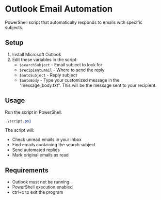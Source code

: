 # Outlook Email Automation

PowerShell script that automatically responds to emails with specific subjects.

## Setup

1. Install Microsoft Outlook
2. Edit these variables in the script:
   - `$searchSubject` - Email subject to look for
   - `$recipientEmail` - Where to send the reply
   - `$autoSubject` - Reply subject
   - `$autoBody` - Type your customized message in the "message_body.txt". This will be the message sent to your recipient.

## Usage

Run the script in PowerShell:
```powershell
.\script.ps1
```

The script will:
- Check unread emails in your inbox
- Find emails containing the search subject
- Send automated replies
- Mark original emails as read

## Requirements

- Outlook must not be running
- PowerShell execution enabled
- ctrl+c to exit the program
